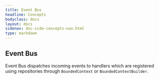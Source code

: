 ```yaml
---
title: Event Bus
headline: Concepts
bodyclass: docs
layout: docs
sidenav: doc-side-concepts-nav.html
type: markdown
---
```

<h2 class="top">Event Bus</h2> 

Event Bus dispatches incoming events to handlers which are registered using repositories through `BoundedContext` or `BoundedContextBuilder`.

